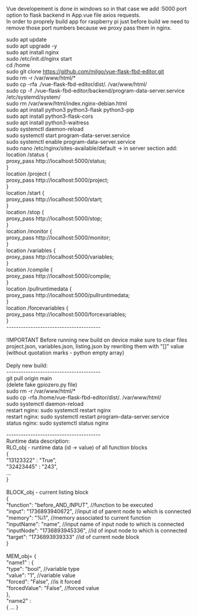 Vue developement is done in windows so in that case we add :5000 port option to flask backend in App.vue file axios requests. <br />
In order to proprely build app for raspberry pi just before build we need to remove those port numbers because we proxy pass them in nginx.

sudo apt update <br />
sudo apt upgrade -y <br />
sudo apt install nginx <br />
sudo /etc/init.d/nginx start <br />
cd /home <br />
sudo git clone https://github.com/milgo/vue-flask-fbd-editor.git <br />
sudo rm -r /var/www/html/* <br />
sudo cp -rfa ./vue-flask-fbd-editor/dist/. /var/www/html/ <br />
sudo cp -f ./vue-flask-fbd-editor/backend/program-data-server.service /etc/systemd/system/ <br />
sudo rm /var/www/html/index.nginx-debian.html <br />
sudo apt install python3 python3-flask python3-pip <br />
sudo apt install python3-flask-cors <br />
sudo apt install python3-waitress <br />
sudo systemctl daemon-reload <br />
sudo systemctl start program-data-server.service <br />
sudo systemctl enable program-data-server.service <br />
sudo nano /etc/nginx/sites-available/default -> in server section add: <br />
location /status {<br />
	proxy_pass http://localhost:5000/status; <br />
}<br />
location /project {<br />
	proxy_pass http://localhost:5000/project; <br />
}<br />
location /start {<br />
	proxy_pass http://localhost:5000/start; <br />
}<br />
location /stop {<br />
	proxy_pass http://localhost:5000/stop; <br />
}<br />
location /monitor {<br />
	proxy_pass http://localhost:5000/monitor; <br />
}<br />
location /variables {<br />
	proxy_pass http://localhost:5000/variables; <br />
}<br />
location /compile {<br />
	proxy_pass http://localhost:5000/compile;<br />
}<br />
location /pullruntimedata {<br />
	proxy_pass http://localhost:5000/pullruntimedata;<br />
}<br />
location /forcevariables {<br />
	proxy_pass http://localhost:5000/forcevariables;<br />
}<br />
---------------------------------------<br />
<br />
!IMPORTANT 
	Before running new build on device make sure to clear files project.json, variables.json, listing.json by rewriting them with "[]" value (without quotation marks - python empty array)
<br /><br />
Deply new build:<br />
---------------------------------------<br />
git pull origin main<br />
(delete fake gpiozero.py file)<br />
sudo rm -r /var/www/html/* <br />
sudo cp -rfa /home/vue-flask-fbd-editor/dist/. /var/www/html/ <br />
sudo systemctl daemon-reload <br />
restart nginx: sudo systemctl restart nginx<br />
restart nginx: sudo systemctl restart program-data-server.service<br />
status nginx: sudo systemctl status nginx<br />

---------------------------------------<br />
Runtime data description:<br />
RLO_obj - runtime data (id -> value) of all function blocks<br />
{<br />
    "13123322" : "True",<br />
    "32423445" : "243",<br />
    ...<br />
}<br />
<br />
BLOCK_obj - current listing block<br />
{<br />
    "function": "before_AND_INPUT", //function to be executed<br />
    "input": "1736893940672", //input id of parent node to which is connected<br />
    "memory": "%i1", //memory associated to current function<br />
    "inputName": "name", //input name of input node to which is connected<br />
    "inputNode": "1736893945336", //id of input node to which is connected<br />
    "target": "1736893939333" //id of current node block<br />
}<br />
<br />
MEM_obj= { <br />
    "name1" : {<br />
        "type": "bool", //variable type<br />
        "value": "1", //variable value<br />
        "forced": "False", //is it forced<br />
        "forcedValue": "False", //forced value<br />
    }, <br />
    "name2" : <br />
        { ... }<br />
